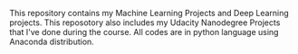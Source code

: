 This repository contains my Machine Learning Projects and Deep Learning projects. This reposotory also includes my Udacity Nanodegree Projects that I've done during the course. All codes are in python language using Anaconda distribution. 
